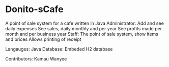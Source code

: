 # Donito-sCafe
A point of sale system for a cafe written in Java
Administrator:
  Add and see daily expenses
  See sales, daily monthly and per year
  See profits made per month and per business year
Staff:
  The point of sale system, show items and prices
  Allows printing of receipt
  
  
Langauges: Java
Database: Embeded H2 database

Contributors: Kamau Wanyee
